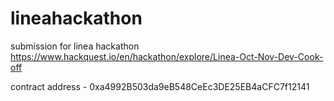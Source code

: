 # lineahackathon
submission for linea hackathon
https://www.hackquest.io/en/hackathon/explore/Linea-Oct-Nov-Dev-Cook-off

contract address - 0xa4992B503da9eB548CeEc3DE25EB4aCFC7f12141